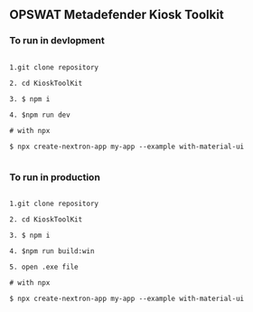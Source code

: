 ## OPSWAT Metadefender Kiosk Toolkit

### To run in devlopment

```

1.git clone repository 

2. cd KioskToolKit 

3. $ npm i 

4. $npm run dev 

# with npx

$ npx create-nextron-app my-app --example with-material-ui


```

### To run in production 

```

1.git clone repository 

2. cd KioskToolKit 

3. $ npm i 

4. $npm run build:win

5. open .exe file

# with npx

$ npx create-nextron-app my-app --example with-material-ui


```


